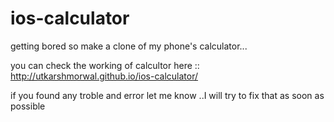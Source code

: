 # ios-calculator
getting bored so make a clone of my phone's calculator...

you can check the working of calcultor here :: http://utkarshmorwal.github.io/ios-calculator/

if you found any troble and error let me know ..I will try to fix that as soon as possible
